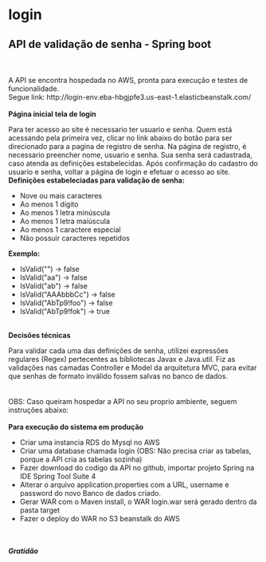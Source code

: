 # login
<h2><b>API de validação de senha - Spring boot</b></h2>
<br>
<br>
A API se encontra hospedada no AWS, pronta para execução e testes de funcionalidade. <br>
Segue link: http://login-env.eba-hbgjpfe3.us-east-1.elasticbeanstalk.com/
<br>
<br>
<b>Página inicial tela de login</b>
<br>

Para ter acesso ao site é necessario ter usuario e senha.
Quem está acessando pela primeira vez, clicar no link abaixo do botão para ser direcionado para a pagina de registro de senha.
Na página de registro, é necessario preencher nome, usuario e senha. Sua senha será cadastrada, caso atenda as definições estabelecidas.
Após confirmação do cadastro do usuario e senha, voltar a página de login e efetuar o acesso ao site.
<br>
<b>Definições estabeleciadas para validação de senha:</b>
<br>

- Nove ou mais caracteres
- Ao menos 1 dígito
- Ao menos 1 letra minúscula
- Ao menos 1 letra maiúscula
- Ao menos 1 caractere especial
- Não possuir caracteres repetidos

<b>Exemplo:</b>
<br>

- IsValid("") -> false  
- IsValid("aa") -> false  
- IsValid("ab") -> false  
- IsValid("AAAbbbCc") -> false  
- IsValid("AbTp9!foo") -> false  
- IsValid("AbTp9!fok") -> true


<br>
<b>Decisões técnicas</b>
<br>

Para validar cada uma das definições de senha, utilizei expressões regulares (Regex) pertecentes as bibliotecas Javax e Java.util.
Fiz as validações nas camadas Controller e Model da arquitetura MVC, para evitar que senhas de formato inválido fossem salvas no banco de dados.
<br>
<br>
<br>
OBS: Caso queiram hospedar a API no seu proprio ambiente, seguem instruções abaixo:
<br><br>
<b>Para execução do sistema em produção</b>
<br>

- Criar uma instancia RDS do Mysql no AWS
- Criar uma database chamada login (OBS: Não precisa criar as tabelas, porque a API cria as tabelas sozinha)
- Fazer download do codigo da API no github, importar projeto Spring na IDE Spring Tool Suite 4
- Alterar o arquivo application.properties com a URL, username e password do novo Banco de dados criado.
- Gerar WAR com o Maven install, o WAR login.war será gerado dentro da pasta target
- Fazer o deploy do WAR no S3 beanstalk do AWS

<br>
<br>
<b><i>Gratidão</i></b>

